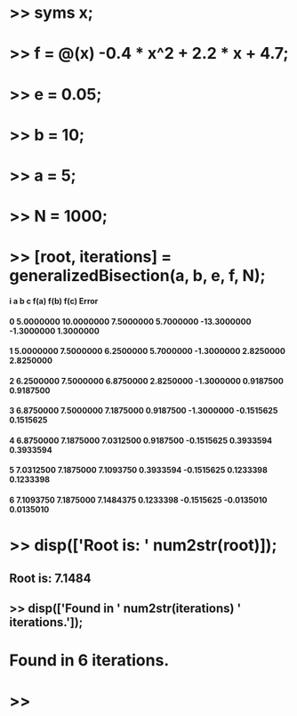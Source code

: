 # >> syms x;
# >> f = @(x) -0.4 * x^2 + 2.2 * x + 4.7;
# >> e = 0.05;
# >> b = 10;
# >> a = 5;
# >> N = 1000;
# >> [root, iterations] = generalizedBisection(a, b, e, f, N);
#### i		a	        	b		        c		      f(a)		    f(b)		    f(c)	    Error
#### 0		5.0000000	10.0000000	7.5000000	5.7000000	-13.3000000	-1.3000000	1.3000000
#### 1		5.0000000	7.5000000	6.2500000	5.7000000	-1.3000000	2.8250000	2.8250000
#### 2		6.2500000	7.5000000	6.8750000	2.8250000	-1.3000000	0.9187500	0.9187500
#### 3		6.8750000	7.5000000	7.1875000	0.9187500	-1.3000000	-0.1515625	0.1515625
#### 4		6.8750000	7.1875000	7.0312500	0.9187500	-0.1515625	0.3933594	0.3933594
#### 5		7.0312500	7.1875000	7.1093750	0.3933594	-0.1515625	0.1233398	0.1233398
#### 6		7.1093750	7.1875000	7.1484375	0.1233398	-0.1515625	-0.0135010	0.0135010
# >> disp(['Root is: ' num2str(root)]);
## Root is: 7.1484
## >> disp(['Found in ' num2str(iterations) ' iterations.']);
# Found in 6 iterations.
# >> 
